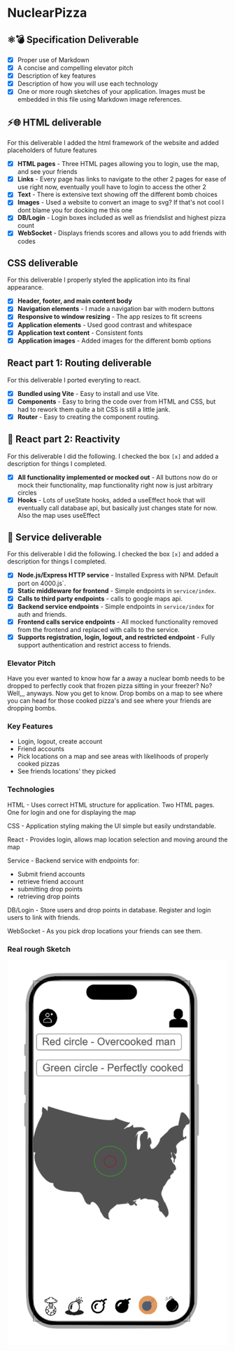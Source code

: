# NuclearPizza

## ⚛️💣 Specification Deliverable

- [x] Proper use of Markdown
- [x] A concise and compelling elevator pitch
- [x] Description of key features
- [x] Description of how you will use each technology
- [x] One or more rough sketches of your application. Images must be embedded in this file using Markdown image references.

## ⚡🌐 HTML deliverable

For this deliverable I added the html framework of the website and added placeholders of future features

- [x] **HTML pages** - Three HTML pages allowing you to login, use the map, and see your friends
- [x] **Links** - Every page has links to navigate to the other 2 pages for ease of use right now, eventually youll have to login to access the other 2
- [x] **Text** - There is extensive text showing off the different bomb choices
- [x] **Images** - Used a website to convert an image to svg? If that's not cool I dont blame you for docking me this one
- [x] **DB/Login** - Login boxes included as well as friendslist and highest pizza count
- [x] **WebSocket** - Displays friends scores and allows you to add friends with codes

## CSS deliverable

For this deliverable I properly styled the application into its final appearance.

- [x] **Header, footer, and main content body**
- [x] **Navigation elements** - I made a navigation bar with modern buttons
- [x] **Responsive to window resizing** - The app resizes to fit screens
- [x] **Application elements** - Used good contrast and whitespace
- [x] **Application text content** - Consistent fonts
- [x] **Application images** - Added images for the different bomb options

## React part 1: Routing deliverable

For this deliverable I ported everyting to react.

- [x] **Bundled using Vite** - Easy to install and use Vite.
- [x] **Components** - Easy to bring the code over from HTML and CSS, but had to rework them quite a bit CSS is still a little jank.
- [x] **Router** - Easy to creating the component routing.

## 🚀 React part 2: Reactivity

For this deliverable I did the following. I checked the box `[x]` and added a description for things I completed.

- [x] **All functionality implemented or mocked out** - All buttons now do or mock their functionality, map functionality right now is just arbitrary circles
- [x] **Hooks** - Lots of useState hooks, added a useEffect hook that will eventually call database api, but basically just changes state for now. Also the map uses useEffect

## 🚀 Service deliverable

For this deliverable I did the following. I checked the box `[x]` and added a description for things I completed.

- [x] **Node.js/Express HTTP service** - Installed Express with NPM. Default port on 4000.js`.
- [x] **Static middleware for frontend** - Simple endpoints in `service/index`.
- [x] **Calls to third party endpoints** - calls to google maps api.
- [x] **Backend service endpoints** - Simple endpoints in `service/index` for auth and friends.
- [x] **Frontend calls service endpoints** - All mocked functionality removed from the frontend and replaced with calls to the service.
- [x] **Supports registration, login, logout, and restricted endpoint** - Fully support authentication and restrict access to friends.

### Elevator Pitch  

Have you ever wanted to know how far a away a nuclear bomb needs to be dropped to perfectly cook that frozen pizza sitting in your freezer? No? Well,,, anyways. Now you get to know. Drop bombs on a map to see where you can head for those cooked pizza's and see where your friends are dropping bombs.

### Key Features  

- Login, logout, create account
- Friend accounts
- Pick locations on a map and see areas with likelihoods of properly cooked pizzas
- See friends locations' they picked  

### Technologies  

HTML - Uses correct HTML structure for application. Two HTML pages. One for login and one for displaying the map  

CSS - Application styling making the UI simple but easily undrstandable.  

React - Provides login, allows map location selection and moving around the map  

Service - Backend service with endpoints for:

- Submit friend accounts
- retrieve friend account
- submitting drop points  
- retrieving drop points  

DB/Login - Store users and drop points in database. Register and login users to link with friends.  

WebSocket - As you pick drop locations your friends can see them.

### Real rough Sketch

![alt text](image.png)
